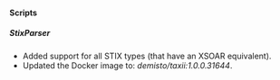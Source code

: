 
#### Scripts
##### StixParser
- Added support for all STIX types (that have an XSOAR equivalent).
- Updated the Docker image to: *demisto/taxii:1.0.0.31644*.
